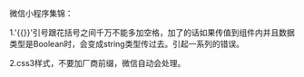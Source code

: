 微信小程序集锦：

1.'{{}}'引号跟花括号之间千万不能多加空格，加了的话如果传值到组件内并且数据类型是Boolean时，会变成string类型传过去。引起一系列的错误。

2.css3样式，不要加厂商前缀，微信自动会处理。